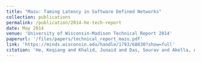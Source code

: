 ```yaml
---
title: "Mazu: Taming Latency in Software Defined Networks"
collection: publications
permalink: /publication/2014-he-tech-report
date: May 2014
venue: 'University of Wisconsin-Madison Technical Report 2014'
paperurl: '/files/papers/technical_report_mazu.pdf'
link: 'https://minds.wisconsin.edu/handle/1793/68830?show=full'
citation: 'He, Keqiang and Khalid, Junaid and Das, Sourav and Akella, Aditya and Li, EL and Thottan, Marina'
---
```

